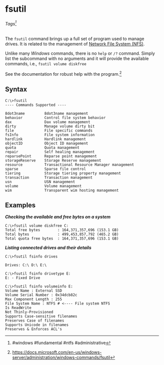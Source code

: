 # fsutil
###### Tags[^1]
The `fsutil` command brings up a full set of program used to manage drives. It is related to the management of [Network File System (NFS)](../../../../book-of-n0ware/Knowledge%20Base/Concepts/Network%20File%20System%20(NFS).md).

Unlike many *Windows* commands, there is no `help` or `/?` command. Simply list the subcommand with no arguments and it will provide the available commands, i.e., `fsutil volume diskfree`

See the documentation for robust help with the program.[^2]
## Syntax
```
C:\>fsutil
---- Commands Supported ----

8dot3name         8dot3name management
behavior          Control file system behavior
dax               Dax volume management
dirty             Manage volume dirty bit
file              File specific commands
fsInfo            File system information
hardlink          Hardlink management
objectID          Object ID management
quota             Quota management
repair            Self healing management
reparsePoint      Reparse point management
storageReserve    Storage Reserve management
resource          Transactional Resource Manager management
sparse            Sparse file control
tiering           Storage tiering property management
transaction       Transaction management
usn               USN management
volume            Volume management
wim               Transparent wim hosting management
```

## Examples
***Checking the available and free bytes on a system***
```
C:\>fsutil volume diskfree C:
Total free bytes        : 164,371,357,696 (153.1 GB)
Total bytes             : 499,453,857,792 (465.2 GB)
Total quota free bytes  : 164,371,357,696 (153.1 GB)
```

***Listing connected drives and their details***
```
C:\>fsutil fsinfo drives

Drives: C:\ D:\ E:\

C:\>fsutil fsinfo drivetype E:
E: - Fixed Drive

C:\>fsutil fsinfo volumeinfo E:
Volume Name : External SSD
Volume Serial Number : 0x34dcb82c
Max Component Length : 255
File System Name : NTFS # <---- File system NTFS
Is ReadWrite
Not Thinly-Provisioned
Supports Case-sensitive filenames
Preserves Case of filenames
Supports Unicode in filenames
Preserves & Enforces ACL's
```


 [^1]: #windows #fundamental #ntfs #administrative
 [^2]: https://docs.microsoft.com/en-us/windows-server/administration/windows-commands/fsutil
